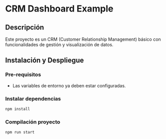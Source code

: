 # CRM Dashboard Example

## Descripción
Este proyecto es un CRM (Customer Relationship Management) básico con funcionalidades de gestión y visualización de datos.

## Instalación y Despliegue
### Pre-requisitos
- Las variables de entorno ya deben estar configuradas.
### Instalar dependencias
```bash
npm install
```
### Compilación proyecto
```bash
npm run start
```
